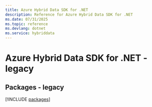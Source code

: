 ```yaml
---
title: Azure Hybrid Data SDK for .NET
description: Reference for Azure Hybrid Data SDK for .NET
ms.date: 07/31/2025
ms.topic: reference
ms.devlang: dotnet
ms.service: hybriddata
---
```

# Azure Hybrid Data SDK for .NET - legacy
## Packages - legacy
[!INCLUDE [packages](hybrid-data-index.md)]